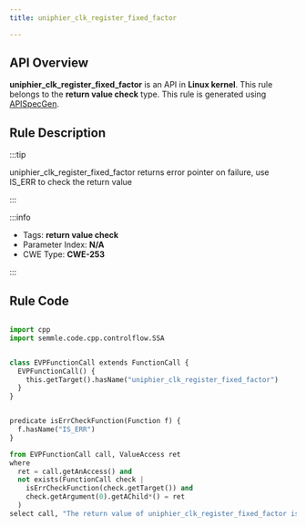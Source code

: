 ```yaml
---
title: uniphier_clk_register_fixed_factor

---
```



## API Overview
**uniphier_clk_register_fixed_factor** is an API in **Linux kernel**. This rule belongs to the **return value check** type. This rule is generated using [APISpecGen](../../tools/APISpecGen).
## Rule Description

:::tip

uniphier_clk_register_fixed_factor returns error pointer on failure, use IS_ERR to check the return value

:::

:::info

- Tags: **return value check**
- Parameter Index: **N/A**
- CWE Type: **CWE-253**

:::

## Rule Code
```python

import cpp
import semmle.code.cpp.controlflow.SSA


class EVPFunctionCall extends FunctionCall {
  EVPFunctionCall() {
    this.getTarget().hasName("uniphier_clk_register_fixed_factor")
  }
}


predicate isErrCheckFunction(Function f) {
  f.hasName("IS_ERR") 
}

from EVPFunctionCall call, ValueAccess ret
where
  ret = call.getAnAccess() and
  not exists(FunctionCall check |
    isErrCheckFunction(check.getTarget()) and
    check.getArgument(0).getAChild*() = ret
  )
select call, "The return value of uniphier_clk_register_fixed_factor is not checked with IS_ERR."
    
```